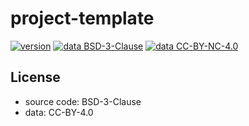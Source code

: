 # project-template

[![version](https://img.shields.io/badge/version-2024.01-blue)]()
[![data BSD-3-Clause](https://img.shields.io/badge/code-BSD_3--Clause-blue.svg)](https://opensource.org/licenses/BSD-3-Clause)
[![data CC-BY-NC-4.0](https://img.shields.io/badge/data-CC_BY--NC_4.0-lightgrey.svg)](https://creativecommons.org/licenses/by-nc/4.0/)

## License

- source code: BSD-3-Clause
- data: CC-BY-4.0
